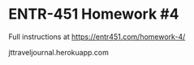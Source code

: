 # ENTR-451 Homework #4

Full instructions at https://entr451.com/homework-4/

jttraveljournal.herokuapp.com
